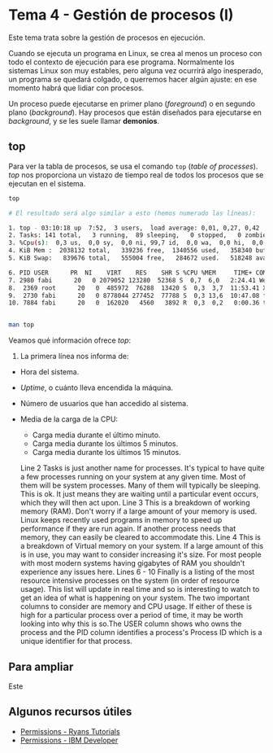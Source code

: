 # Tema 4 - Gestión de procesos (I)

Este tema trata sobre la gestión de procesos en ejecución.

Cuando se ejecuta un programa en Linux, se crea al menos un proceso con todo
el contexto de ejecución para ese programa. Normalmente los sistemas Linux son
muy estables, pero alguna vez ocurrirá algo inesperado, un programa se quedará
colgado, o querremos hacer algún ajuste: en ese momento habrá que lidiar con
procesos.

Un proceso puede ejecutarse en primer plano (*foreground*) o en segundo plano
(*background*). Hay procesos que están diseñados para ejecutarse en *background*,
y se les suele llamar **demonios**.

## top

Para ver la tabla de procesos, se usa el comando `top` (*table of processes*).
*top* nos proporciona un vistazo de tiempo real de todos los procesos que se 
ejecutan en el sistema.

```bash
top

# El resultado será algo similar a esto (hemos numerado las líneas):

1. top - 03:10:18 up  7:52,  3 users,  load average: 0,01, 0,27, 0,42
2. Tasks: 141 total,   3 running,  89 sleeping,   0 stopped,   0 zombie
3. %Cpu(s):  0,3 us,  0,0 sy,  0,0 ni, 99,7 id,  0,0 wa,  0,0 hi,  0,0 si,  0,0 st
4. KiB Mem :  2038132 total,   339236 free,  1340556 used,   358340 buff/cache
5. KiB Swap:   839676 total,   555004 free,   284672 used.   518248 avail Mem

6. PID USER      PR  NI    VIRT    RES    SHR S %CPU %MEM     TIME+ COMMAND
7. 2980 fabi      20   0 2079052 123280  52368 S  0,7  6,0   2:24.41 Web Content
8.  2369 root      20   0  485972  76288  13420 S  0,3  3,7  11:53.41 X
9.  2730 fabi      20   0 8778044 277452  77788 S  0,3 13,6  10:47.08 firefox
10. 7884 fabi      20   0  162020   4560   3892 R  0,3  0,2   0:00.36 top


man top
```
Veamos qué información ofrece *top*:

1. La primera línea nos informa de:
  - Hora del sistema.
  - *Uptime*, o cuánto lleva encendida la máquina.
  - Número de usuarios que han accedido al sistema.
  - Media de la carga de la CPU:
    - Carga media durante el último minuto.
    - Carga media durante los últimos 5 minutos.
    - Carga media durante los últimos 15 minutos.

    Line 2 Tasks is just another name for processes. It's typical to have quite a few processes running on your system at any given time. Most of them will be system processes. Many of them will typically be sleeping. This is ok. It just means they are waiting until a particular event occurs, which they will then act upon.
    Line 3 This is a breakdown of working memory (RAM). Don't worry if a large amount of your memory is used. Linux keeps recently used programs in memory to speed up performance if they are run again. If another process needs that memory, they can easily be cleared to accommodate this.
    Line 4 This is a breakdown of Virtual memory on your system. If a large amount of this is in use, you may want to consider increasing it's size. For most people with most modern systems having gigabytes of RAM you shouldn't experience any issues here.
    Lines 6 - 10 Finally is a listing of the most resource intensive processes on the system (in order of resource usage). This list will update in real time and so is interesting to watch to get an idea of what is happening on your system. The two important columns to consider are memory and CPU usage. If either of these is high for a particular process over a period of time, it may be worth looking into why this is so.The USER column shows who owns the process and the PID column identifies a process's Process ID which is a unique identifier for that process.





## Para ampliar

Este

## Algunos recursos útiles

- [Permissions - Ryans Tutorials](https://ryanstutorials.net/linuxtutorial/permissions.php)
- [Permissions - IBM Developer](https://developer.ibm.com/tutorials/l-lpic1-104-5/)